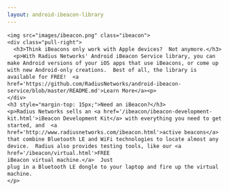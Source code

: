 ```yaml
---
layout: android-ibeacon-library
---
```


    <img src="images/ibeacon.png" class="ibeacon">
    <div class="pull-right">
      <h3>Think iBeacons only work with Apple devices?  Not anymore.</h3>
      <p>With Radius Networks' Android iBeacon Service library, you can make Android versions of your iOS apps that use iBeacons, or come up with new Android-only creations.  Best of all, the library is available for FREE!  <a href='https://github.com/RadiusNetworks/android-ibeacon-service/blob/master/README.md'>Learn More</a><p>
    </div>
    <h3 style="margin-top: 15px;">Need an iBeacon?</h3>
    <p>Radius Networks sells an <a href='/ibeacon/ibeacon-development-kit.html'>iBeacon Development Kit</a> with everything you need to get started, and  <a href='http://www.radiusnetworks.com/ibeacon.html'>active beacons</a> that combine Bluetooth LE and WiFi technologies to locate almost any device.  Radius also provides testing tools, like our <a href='/ibeacon/virtual.html'>FREE
    iBeacon virtual machine.</a>  Just
    plug in a Bluetooth LE dongle to your laptop and fire up the virtual machine.
    </p>
